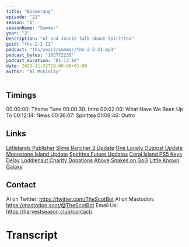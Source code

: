 ```yaml
---
title: "Boomerang"
episode: "21"
season: "6"
seasonName: "Summer"
year: "2"
Description: "Al and Jonnie talk about Spirittea"
guid: "ths-2-2-21"
podcast: "ths/year2/summer/ths-2-2-21.mp3"
podcast_bytes: "105772235"
podcast_duration: "01:13:16"
date: 2023-11-22T19:00:00+01:00
author: "Al McKinlay"
---
```


## Timings

00:00:00: Theme Tune
00:00:30: Intro
00:02:00: What Have We Been Up To
00:12:14: News
00:36:07: Spirittea
01:09:46: Outro

## Links

[Littlelands Publisher](https://twitter.com/Apogee_Ent/status/1724102699849863586)
[Slime Rancher 2 Update](https://store.steampowered.com/news/app/1657630/view/3806165416113611886)
[One Lonely Outpost Update](https://store.steampowered.com/news/app/1465550/view/3826431610152479905)
[Moonstone Island Update](https://store.steampowered.com/news/app/1658150/view/6939545579750299397)
[Spirittea Future Updates](https://store.steampowered.com/news/app/1931010/view/3801661817175683750)
[Coral Island PS5 Keys Delay](https://www.kickstarter.com/projects/coralisland/coral-island-reimagining-the-farm-sim-game/posts/3964914)
[Loddlenaut Charity Donations](https://store.steampowered.com/news/app/1644940/view/3782521513785823344)
[Above Snakes on GoG](https://store.steampowered.com/news/app/1589120/view/3797158847570165708)
[Little Known Galaxy](https://store.steampowered.com/app/2521600/LittleKnown_Galaxy/)

## Contact

Al on Twitter: https://twitter.com/TheScotBot
Al on Mastodon: https://mastodon.scot/@TheScotBot
Email Us: https://harvestseason.club/contact/

# Transcript
